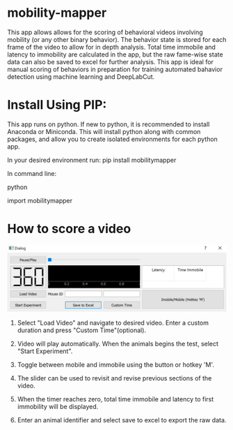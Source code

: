 # mobility-mapper

This app allows allows for the scoring of behavioral videos involving mobility (or any other binary behavior). The behavior state is stored for each frame of the video to allow for in depth analysis. Total time immobile and latency to immobility are calculated in the app, but the raw fame-wise state data can also be saved to excel for further analysis.
This app is ideal for manual scoring of behaviors in preparation for training automated bahavior detection using machine learning and DeepLabCut.

# Install Using PIP:

This app runs on python. If new to python, it is recommended to install Anaconda or Miniconda. This will install python along with common packages, and allow you to create isolated environments for each python app.

In your desired environment run: pip install mobilitymapper

In command line:

python

import mobilitymapper

# How to score a video

![Screenshot](screenshot.PNG)

1. Select "Load Video" and navigate to desired video. Enter a custom duration and press "Custom Time"(optional).

2. Video will play automatically. When the animals begins the test, select "Start Experiment".

3. Toggle between mobile and immobile using the button or hotkey 'M'.

4. The slider can be used to revisit and revise previous sections of the video. 

5. When the timer reaches zero, total time immobile and latency to first immobility will be displayed.

6. Enter an animal identifier and select save to excel to export the raw data. 



